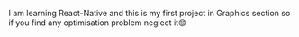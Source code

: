 I am learning React-Native and this is my first project in Graphics section so if you find any optimisation problem neglect it😊
